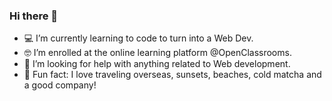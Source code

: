 ### Hi there 👋

- 💻 I’m currently learning to code to turn into a Web Dev.
- 🤓 I’m enrolled at the online learning platform @OpenClassrooms.
- 🤔 I’m looking for help with anything related to Web development. 
- 👀 Fun fact: I love traveling overseas, sunsets, beaches, cold matcha and a good company! 

